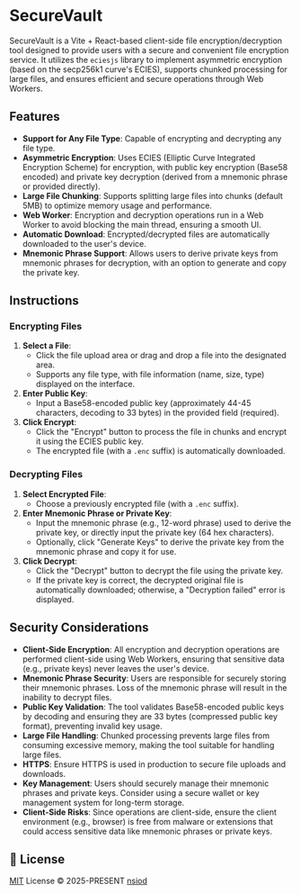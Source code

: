 # SecureVault

SecureVault is a Vite + React-based client-side file encryption/decryption tool designed to provide users with a secure and convenient file encryption service. It utilizes the `eciesjs` library to implement asymmetric encryption (based on the secp256k1 curve's ECIES), supports chunked processing for large files, and ensures efficient and secure operations through Web Workers.

## Features

- **Support for Any File Type**: Capable of encrypting and decrypting any file type.
- **Asymmetric Encryption**: Uses ECIES (Elliptic Curve Integrated Encryption Scheme) for encryption, with public key encryption (Base58 encoded) and private key decryption (derived from a mnemonic phrase or provided directly).
- **Large File Chunking**: Supports splitting large files into chunks (default 5MB) to optimize memory usage and performance.
- **Web Worker**: Encryption and decryption operations run in a Web Worker to avoid blocking the main thread, ensuring a smooth UI.
- **Automatic Download**: Encrypted/decrypted files are automatically downloaded to the user's device.
- **Mnemonic Phrase Support**: Allows users to derive private keys from mnemonic phrases for decryption, with an option to generate and copy the private key.

## Instructions

### Encrypting Files

1. **Select a File**:
   - Click the file upload area or drag and drop a file into the designated area.
   - Supports any file type, with file information (name, size, type) displayed on the interface.
2. **Enter Public Key**:
   - Input a Base58-encoded public key (approximately 44-45 characters, decoding to 33 bytes) in the provided field (required).
3. **Click Encrypt**:
   - Click the "Encrypt" button to process the file in chunks and encrypt it using the ECIES public key.
   - The encrypted file (with a `.enc` suffix) is automatically downloaded.

### Decrypting Files

1. **Select Encrypted File**:
   - Choose a previously encrypted file (with a `.enc` suffix).
2. **Enter Mnemonic Phrase or Private Key**:
   - Input the mnemonic phrase (e.g., 12-word phrase) used to derive the private key, or directly input the private key (64 hex characters).
   - Optionally, click "Generate Keys" to derive the private key from the mnemonic phrase and copy it for use.
3. **Click Decrypt**:
   - Click the "Decrypt" button to decrypt the file using the private key.
   - If the private key is correct, the decrypted original file is automatically downloaded; otherwise, a "Decryption failed" error is displayed.

## Security Considerations

- **Client-Side Encryption**: All encryption and decryption operations are performed client-side using Web Workers, ensuring that sensitive data (e.g., private keys) never leaves the user's device.
- **Mnemonic Phrase Security**: Users are responsible for securely storing their mnemonic phrases. Loss of the mnemonic phrase will result in the inability to decrypt files.
- **Public Key Validation**: The tool validates Base58-encoded public keys by decoding and ensuring they are 33 bytes (compressed public key format), preventing invalid key usage.
- **Large File Handling**: Chunked processing prevents large files from consuming excessive memory, making the tool suitable for handling large files.
- **HTTPS**: Ensure HTTPS is used in production to secure file uploads and downloads.
- **Key Management**: Users should securely manage their mnemonic phrases and private keys. Consider using a secure wallet or key management system for long-term storage.
- **Client-Side Risks**: Since operations are client-side, ensure the client environment (e.g., browser) is free from malware or extensions that could access sensitive data like mnemonic phrases or private keys.

## 📜 License

[MIT](./LICENSE) License © 2025-PRESENT [nsiod](https://github.com/nsiod)
